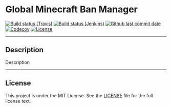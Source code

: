 # Global Minecraft Ban Manager

[![Build status (Travis)](https://img.shields.io/travis/com/gmcbm/gmcbm/develop.svg?label=Travis&logo=travis&maxAge=600)](https://travis-ci.com/gmcbm/gmcbm)
[![Build status (Jenkins)](https://img.shields.io/jenkins/build?jobUrl=https%3A%2F%2Fci.gmcbm.net%2Fjob%2Fgmcbm-public%2Fjob%2Fgmcbm%2Fjob%2Fdevelop%2F&label=Jenkins&logo=jenkins&maxAge=600)](https://ci.gmcbm.net/job/gmcbm-public/job/gmcbm)
[![Github last commit date](https://img.shields.io/github/last-commit/gmcbm/gmcbm.svg?label=Updated&logo=github&maxAge=600)](https://github.com/gmcbm/gmcbm/commits)
[![Codecov](https://img.shields.io/codecov/c/gh/gmcbm/gmcbm.svg?maxAge=600)](https://app.codecov.io/gh/gmcbm/gmcbm)
[![License](https://img.shields.io/github/license/gmcbm/gmcbm.svg?label=License&maxAge=2592000)](https://github.com/gmcbm/gmcbm/blob/main/LICENSE)

<!--
[![GitHub stable release version](https://img.shields.io/github/release/gmcbm/gmcbm.svg?label=Stable&logo=github&maxAge=600)](https://github.com/gmcbm/gmcbm/releases/latest)
[![GitHub stable release date](https://img.shields.io/github/release-date/gmcbm/gmcbm.svg?label=Released&logo=github&maxAge=600)](https://github.com/gmcbm/gmcbm/releases/latest)
[![Github stable release downloads](https://img.shields.io/github/downloads/gmcbm/gmcbm/latest/total.svg?label=Downloads&logo=github&maxAge=600)](https://github.com/gmcbm/gmcbm/releases/latest)

[![GitHub experimental release version](https://img.shields.io/github/release/gmcbm/gmcbm/all.svg?label=Experimental&logo=github&maxAge=600)](https://github.com/gmcbm/gmcbm/releases)
[![GitHub experimental release date](https://img.shields.io/github/release-date-pre/gmcbm/gmcbm.svg?label=Released&logo=github&maxAge=600)](https://github.com/gmcbm/gmcbm/releases)
[![Github experimental release downloads](https://img.shields.io/github/downloads-pre/gmcbm/gmcbm/latest/total.svg?label=Downloads&logo=github&maxAge=600)](https://github.com/gmcbm/gmcbm/releases)
 -->

---

## Description

Description

---

## License

This project is under the MIT License. See the [LICENSE](https://github.com/gmcbm/gmcbm/blob/main/LICENSE) file for the full license text.
